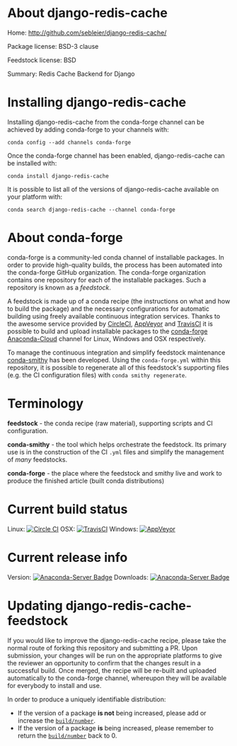 About django-redis-cache
========================

Home: http://github.com/sebleier/django-redis-cache/

Package license: BSD-3 clause

Feedstock license: BSD

Summary: Redis Cache Backend for Django



Installing django-redis-cache
=============================

Installing django-redis-cache from the conda-forge channel can be achieved by adding conda-forge to your channels with:

```
conda config --add channels conda-forge
```

Once the conda-forge channel has been enabled, django-redis-cache can be installed with:

```
conda install django-redis-cache
```

It is possible to list all of the versions of django-redis-cache available on your platform with:

```
conda search django-redis-cache --channel conda-forge
```


About conda-forge
=================

conda-forge is a community-led conda channel of installable packages.
In order to provide high-quality builds, the process has been automated into the
conda-forge GitHub organization. The conda-forge organization contains one repository 
for each of the installable packages. Such a repository is known as a *feedstock*.

A feedstock is made up of a conda recipe (the instructions on what and how to build
the package) and the necessary configurations for automatic building using freely
available continuous integration services. Thanks to the awesome service provided by
[CircleCI](https://circleci.com/), [AppVeyor](http://www.appveyor.com/)
and [TravisCI](https://travis-ci.org/) it is possible to build and upload installable
packages to the [conda-forge](https://anaconda.org/conda-forge)
[Anaconda-Cloud](http://docs.anaconda.org/) channel for Linux, Windows and OSX respectively.

To manage the continuous integration and simplify feedstock maintenance
[conda-smithy](http://github.com/conda-forge/conda-smithy) has been developed.
Using the ``conda-forge.yml`` within this repository, it is possible to regenerate all of
this feedstock's supporting files (e.g. the CI configuration files) with ``conda smithy regenerate``.


Terminology
===========

**feedstock** - the conda recipe (raw material), supporting scripts and CI configuration.

**conda-smithy** - the tool which helps orchestrate the feedstock.
                   Its primary use is in the construction of the CI ``.yml`` files
                   and simplify the management of *many* feedstocks.

**conda-forge** - the place where the feedstock and smithy live and work to
                  produce the finished article (built conda distributions)

Current build status
====================
Linux: [![Circle CI](https://circleci.com/gh/conda-forge/django-redis-cache-feedstock.svg?style=svg)](https://circleci.com/gh/conda-forge/django-redis-cache-feedstock)
OSX: [![TravisCI](https://travis-ci.org/conda-forge/django-redis-cache-feedstock.svg?branch=master)](https://travis-ci.org/conda-forge/django-redis-cache-feedstock) 
Windows: [![AppVeyor](https://ci.appveyor.com/api/projects/status/github/conda-forge/django-redis-cache-feedstock?svg=True)](https://ci.appveyor.com/project/conda-forge/django-redis-cache-feedstock/branch/master)

Current release info
====================
Version: [![Anaconda-Server Badge](https://anaconda.org/conda-forge/django-redis-cache/badges/version.svg)](https://anaconda.org/conda-forge/django-redis-cache)
Downloads: [![Anaconda-Server Badge](https://anaconda.org/conda-forge/django-redis-cache/badges/downloads.svg)](https://anaconda.org/conda-forge/django-redis-cache)


Updating django-redis-cache-feedstock
=====================================

If you would like to improve the django-redis-cache recipe, please take the normal
route of forking this repository and submitting a PR. Upon submission, your changes will
be run on the appropriate platforms to give the reviewer an opportunity to confirm that the
changes result in a successful build. Once merged, the recipe will be re-built and uploaded
automatically to the conda-forge channel, whereupon they will be available for everybody to
install and use.

In order to produce a uniquely identifiable distribution:
 * If the version of a package **is not** being increased, please add or increase
   the [``build/number``](http://conda.pydata.org/docs/building/meta-yaml.html#build-number-and-string). 
 * If the version of a package **is** being increased, please remember to return
   the [``build/number``](http://conda.pydata.org/docs/building/meta-yaml.html#build-number-and-string)
   back to 0.
